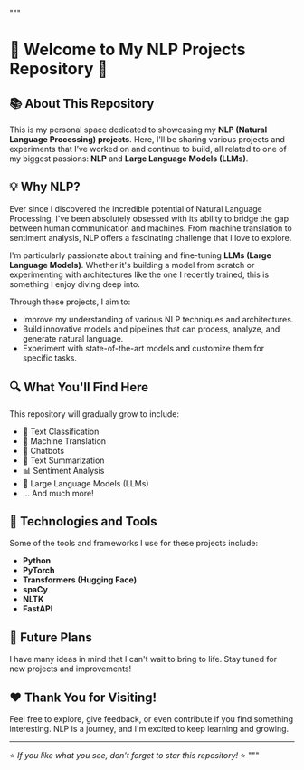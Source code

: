  """
# 🌟 Welcome to My NLP Projects Repository 🌟

## 📚 About This Repository

This is my personal space dedicated to showcasing my **NLP (Natural Language Processing) projects**. Here, I'll be sharing various projects and experiments that I’ve worked on and continue to build, all related to one of my biggest passions: **NLP** and **Large Language Models (LLMs)**.

## 💡 Why NLP?

Ever since I discovered the incredible potential of Natural Language Processing, I've been absolutely obsessed with its ability to bridge the gap between human communication and machines. From machine translation to sentiment analysis, NLP offers a fascinating challenge that I love to explore.

I'm particularly passionate about training and fine-tuning **LLMs (Large Language Models)**. Whether it's building a model from scratch or experimenting with architectures like the one I recently trained, this is something I enjoy diving deep into.

Through these projects, I aim to:
- Improve my understanding of various NLP techniques and architectures.
- Build innovative models and pipelines that can process, analyze, and generate natural language.
- Experiment with state-of-the-art models and customize them for specific tasks.

## 🔍 What You'll Find Here

This repository will gradually grow to include:
- 📝 Text Classification
- 🔡 Machine Translation
- 💬 Chatbots
- 📖 Text Summarization
- 📊 Sentiment Analysis
- 🌌 Large Language Models (LLMs)
- ... And much more!

## 🚀 Technologies and Tools

Some of the tools and frameworks I use for these projects include:
- **Python**
- **PyTorch**
- **Transformers (Hugging Face)**
- **spaCy**
- **NLTK**
- **FastAPI**

## 📅 Future Plans

I have many ideas in mind that I can't wait to bring to life. Stay tuned for new projects and improvements!

## ❤️ Thank You for Visiting!

Feel free to explore, give feedback, or even contribute if you find something interesting. NLP is a journey, and I'm excited to keep learning and growing.

---

⭐️ *If you like what you see, don’t forget to star this repository!* ⭐️
"""
